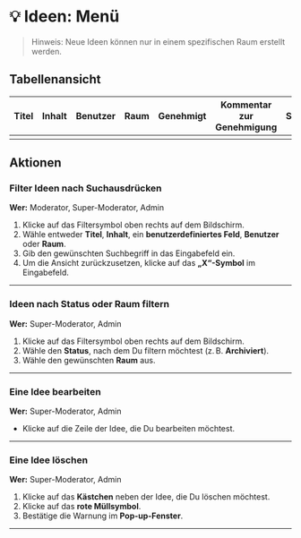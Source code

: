 # 💡 Ideen: Menü
> Hinweis: Neue Ideen können nur in einem spezifischen Raum erstellt werden.

## Tabellenansicht
| Titel | Inhalt | Benutzer | Raum | Genehmigt | Kommentar zur Genehmigung | Status | Erstellt | Letzte Aktualisierung |
|-------|--------|----------|------|-----------|----------------------------|--------|----------|------------------------|
|       |        |          |      |           |                            |        |          |                        |


## Aktionen

### Filter Ideen nach Suchausdrücken

**Wer:** Moderator, Super-Moderator, Admin

1. Klicke auf das Filtersymbol oben rechts auf dem Bildschirm.  
2. Wähle entweder **Titel**, **Inhalt**, ein **benutzerdefiniertes Feld**, **Benutzer** oder **Raum**.  
3. Gib den gewünschten Suchbegriff in das Eingabefeld ein.  
4. Um die Ansicht zurückzusetzen, klicke auf das **„X“-Symbol** im Eingabefeld.

---

### Ideen nach Status oder Raum filtern

**Wer:** Super-Moderator, Admin

1. Klicke auf das Filtersymbol oben rechts auf dem Bildschirm.  
2. Wähle den **Status**, nach dem Du filtern möchtest (z. B. **Archiviert**).  
3. Wähle den gewünschten **Raum** aus.

---

### Eine Idee bearbeiten

**Wer:** Super-Moderator, Admin

- Klicke auf die Zeile der Idee, die Du bearbeiten möchtest.

---

### Eine Idee löschen

**Wer:** Super-Moderator, Admin

1. Klicke auf das **Kästchen** neben der Idee, die Du löschen möchtest.  
2. Klicke auf das **rote Müllsymbol**.  
3. Bestätige die Warnung im **Pop-up-Fenster**.

---


